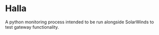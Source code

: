 # Halla
A python monitoring process intended to be run alongside SolarWinds to test gateway functionality.
